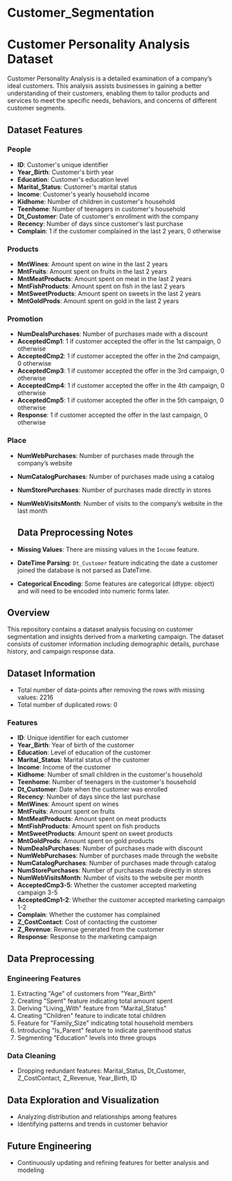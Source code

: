   # Customer_Segmentation     
# Customer Personality Analysis Dataset

Customer Personality Analysis is a detailed examination of a company’s ideal customers. This analysis assists businesses in gaining a better understanding of their customers, enabling them to tailor products and services to meet the specific needs, behaviors, and concerns of different customer segments.

## Dataset Features
 
### People

- **ID**: Customer's unique identifier  
- **Year_Birth**: Customer's birth year   
- **Education**: Customer's education level 
- **Marital_Status**: Customer's marital status 
- **Income**: Customer's yearly household income   
- **Kidhome**: Number of children in customer's household
- **Teenhome**: Number of teenagers in customer's household
- **Dt_Customer**: Date of customer's enrollment with the company
- **Recency**: Number of days since customer's last purchase
- **Complain**: 1 if the customer complained in the last 2 years, 0 otherwise

### Products

- **MntWines**: Amount spent on wine in the last 2 years
- **MntFruits**: Amount spent on fruits in the last 2 years
- **MntMeatProducts**: Amount spent on meat in the last 2 years
- **MntFishProducts**: Amount spent on fish in the last 2 years
- **MntSweetProducts**: Amount spent on sweets in the last 2 years
- **MntGoldProds**: Amount spent on gold in the last 2 years

### Promotion

- **NumDealsPurchases**: Number of purchases made with a discount
- **AcceptedCmp1**: 1 if customer accepted the offer in the 1st campaign, 0 otherwise
- **AcceptedCmp2**: 1 if customer accepted the offer in the 2nd campaign, 0 otherwise
- **AcceptedCmp3**: 1 if customer accepted the offer in the 3rd campaign, 0 otherwise
- **AcceptedCmp4**: 1 if customer accepted the offer in the 4th campaign, 0 otherwise
- **AcceptedCmp5**: 1 if customer accepted the offer in the 5th campaign, 0 otherwise
- **Response**: 1 if customer accepted the offer in the last campaign, 0 otherwise

### Place

- **NumWebPurchases**: Number of purchases made through the company’s website
- **NumCatalogPurchases**: Number of purchases made using a catalog
- **NumStorePurchases**: Number of purchases made directly in stores
- **NumWebVisitsMonth**: Number of visits to the company’s website in the last month

    ## Data Preprocessing Notes

- **Missing Values**: There are missing values in the `Income` feature.
- **DateTime Parsing**: `Dt_Customer` feature indicating the date a customer joined the database is not parsed as DateTime.
- **Categorical Encoding**: Some features are categorical (dtype: object) and will need to be encoded into numeric forms later.

## Overview
This repository contains a dataset analysis focusing on customer segmentation and insights derived from a marketing campaign. The dataset consists of customer information including demographic details, purchase history, and campaign response data.

## Dataset Information
- Total number of data-points after removing the rows with missing values: 2216
- Total number of duplicated rows: 0

### Features
- **ID**: Unique identifier for each customer
- **Year_Birth**: Year of birth of the customer
- **Education**: Level of education of the customer
- **Marital_Status**: Marital status of the customer
- **Income**: Income of the customer
- **Kidhome**: Number of small children in the customer's household
- **Teenhome**: Number of teenagers in the customer's household
- **Dt_Customer**: Date when the customer was enrolled
- **Recency**: Number of days since the last purchase
- **MntWines**: Amount spent on wines
- **MntFruits**: Amount spent on fruits
- **MntMeatProducts**: Amount spent on meat products
- **MntFishProducts**: Amount spent on fish products
- **MntSweetProducts**: Amount spent on sweet products
- **MntGoldProds**: Amount spent on gold products
- **NumDealsPurchases**: Number of purchases made with discount
- **NumWebPurchases**: Number of purchases made through the website
- **NumCatalogPurchases**: Number of purchases made through catalog
- **NumStorePurchases**: Number of purchases made directly in stores
- **NumWebVisitsMonth**: Number of visits to the website per month
- **AcceptedCmp3-5**: Whether the customer accepted marketing campaign 3-5
- **AcceptedCmp1-2**: Whether the customer accepted marketing campaign 1-2
- **Complain**: Whether the customer has complained
- **Z_CostContact**: Cost of contacting the customer
- **Z_Revenue**: Revenue generated from the customer
- **Response**: Response to the marketing campaign

## Data Preprocessing

### Engineering Features
1. Extracting "Age" of customers from "Year_Birth"
2. Creating "Spent" feature indicating total amount spent
3. Deriving "Living_With" feature from "Marital_Status"
4. Creating "Children" feature to indicate total children
5. Feature for "Family_Size" indicating total household members
6. Introducing "Is_Parent" feature to indicate parenthood status
7. Segmenting "Education" levels into three groups

### Data Cleaning
- Dropping redundant features: Marital_Status, Dt_Customer, Z_CostContact, Z_Revenue, Year_Birth, ID

## Data Exploration and Visualization
- Analyzing distribution and relationships among features
- Identifying patterns and trends in customer behavior

## Future Engineering
- Continuously updating and refining features for better analysis and modeling


